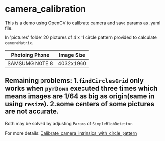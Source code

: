 # camera_calibration
This is a demo using OpenCV to calibrate camera and save params as .yaml file.

In 'pictures' folder 20 pictures of 4 x 11 circle pattern provided to calculate `cameraMatrix`.

|Photoing Phone|Image Size|
|-|-|
|SAMSUMG NOTE 8|4032x1960|

Remaining problems:
1.`findCirclesGrid` only works when `pyrDown` executed three times which means images are 1/64 as big as origin(same  in using `resize`).
2.some centers of some pictures are not accurate.
------
Both may be solved by adjusting `Params` of `SimpleBlobDetector`.


For more details: [Calibrate_camera_intrinsics_with_circle_pattern](camera_calibration/Calibrate_camera_intrinsics_with_circle_pattern.pdf)
